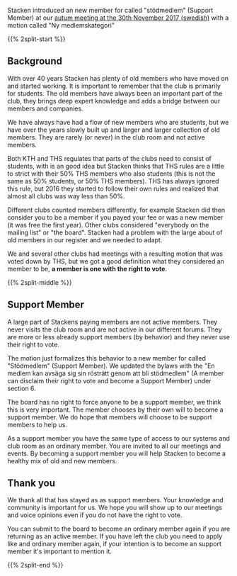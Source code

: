 <!--
.. title: Support member at Stacken
.. slug: support
.. description:
-->

Stacken introduced an new member for called "stödmedlem" (Support Member) at our [autum meeting at the 30th November 2017 (swedish)](/news/2017/fall-meeting-minutes/) with a motion called "Ny medlemskategori"

{{% 2split-start %}}
## Background

With over 40 years Stacken has plenty of old members who have moved on and started working. It is important to remember that the club is primarily for students. The old members have always been an important part of the club, they brings deep expert knowledge and adds a bridge between our members and companies.

We have always have had a flow of new members who are students, but we have over the years slowly built up and larger and larger collection of old members. They are rarely (or never) in the club room and not active members.

Both KTH and THS regulates that parts of the clubs need to consist of students, with is an good idea but Stacken thinks that THS rules are a little to strict with their 50% THS members who also students (this is not the same as 50% students, or 50% THS members). THS has always ignored this rule, but 2016 they started to follow their own rules and realized that almost all clubs was way less than 50%.

Different clubs counted members differently, for example Stacken did then consider you to be a member if you payed your fee or was a new member (it was free the first year). Other clubs considered "everybody on the mailing list" or "the board". Stacken had a problem with the large about of old members in our register and we needed to adapt.

We and several other clubs had meetings with a resulting motion that was voted down by THS, but we got a good definition what they considered an member to be, **a member is one with the right to vote**.

{{% 2split-middle %}}
## Support Member

A large part of Stackens paying members are not active members. They never visits the club room and are not active in our different forums. They are more or less already support members (by behavior) and they never use their right to vote.

The motion just formalizes this behavior to a new member for called "Stödmedlem" (Support Member). We updated the bylaws with the "En medlem kan avsäga sig sin rösträtt genom att bli stödmedlem" (A member can disclaim their right to vote and become a Support Member) under section 6.

The board has no right to force anyone to be a support member, we think this is very important. The member chooses by their own will to become a support member. We do hope that members will choose to be support members to help us.

As a support member you have the same type of access to our systems and club room as an ordinary member. You are invited to all our meetings and events. By becoming a support member you will help Stacken to become a healthy mix of old and new members.

## Thank you

We thank all that has stayed as as support members. Your knowledge and community is important for us. We hope you will show up to our meetings and voice opinions even if you do not have the right to vote.

You can submit to the board to become an ordinary member again if you are returning as an active member. If you have left the club you need to apply like and ordinary member again, if your intention is to become an support member it's important to mention it.

{{% 2split-end %}}
